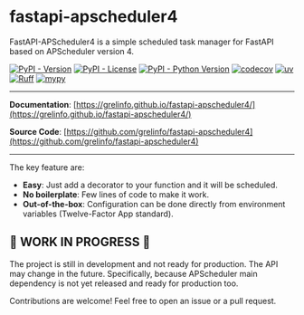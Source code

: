 # fastapi-apscheduler4

FastAPI-APScheduler4 is a simple scheduled task manager for FastAPI based on APScheduler version 4.

[![PyPI - Version](https://img.shields.io/pypi/v/fastapi-apscheduler4)](https://pypi.org/project/fastapi-apscheduler4/)
[![PyPI - License](https://img.shields.io/pypi/l/fastapi-apscheduler4)](https://pypi.org/project/fastapi-apscheduler4/)
[![PyPI - Python Version](https://img.shields.io/pypi/pyversions/fastapi-apscheduler4)](https://pypi.org/project/fastapi-apscheduler4/)
[![codecov](https://codecov.io/gh/grelinfo/fastapi-apscheduler4/branch/main/graph/badge.svg?token=UFQATSECSO)](https://codecov.io/gh/grelinfo/fastapi-apscheduler4)
[![uv](https://img.shields.io/endpoint?url=https://raw.githubusercontent.com/astral-sh/uv/main/assets/badge/v0.json)](https://github.com/astral-sh/uv)
[![Ruff](https://img.shields.io/endpoint?url=https://raw.githubusercontent.com/astral-sh/ruff/main/assets/badge/v2.json)](https://github.com/astral-sh/ruff)
[![mypy](https://www.mypy-lang.org/static/mypy_badge.svg)](https://mypy-lang.org/)

---

**Documentation**: [https://grelinfo.github.io/fastapi-apscheduler4/](https://grelinfo.github.io/fastapi-apscheduler4/)

**Source Code**: [https://github.com/grelinfo/fastapi-apscheduler4](https://github.com/grelinfo/fastapi-apscheduler4)

---

The key feature are:

* **Easy**: Just add a decorator to your function and it will be scheduled.
* **No boilerplate**: Few lines of code to make it work.
* **Out-of-the-box**: Configuration can be done directly from environment variables (Twelve-Factor App standard).

## 🚧 WORK IN PROGRESS 🚧

The project is still in development and not ready for production. The API may change in the future.
Specifically, because APScheduler main dependency is not yet released and ready for production too.

Contributions are welcome! Feel free to open an issue or a pull request.
